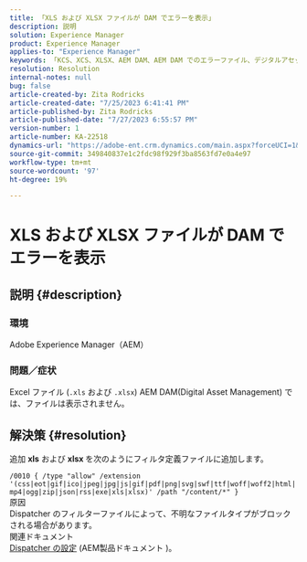 ```yaml
---
title: 「XLS および XLSX ファイルが DAM でエラーを表示」
description: 説明
solution: Experience Manager
product: Experience Manager
applies-to: "Experience Manager"
keywords: 「KCS、XCS、XLSX、AEM DAM、AEM DAM でのエラーファイル、デジタルアセット管理」
resolution: Resolution
internal-notes: null
bug: false
article-created-by: Zita Rodricks
article-created-date: "7/25/2023 6:41:41 PM"
article-published-by: Zita Rodricks
article-published-date: "7/27/2023 6:55:57 PM"
version-number: 1
article-number: KA-22518
dynamics-url: "https://adobe-ent.crm.dynamics.com/main.aspx?forceUCI=1&pagetype=entityrecord&etn=knowledgearticle&id=20505ee1-1a2b-ee11-bdf4-6045bd006b3d"
source-git-commit: 349840837e1c2fdc98f929f3ba8563fd7e0a4e97
workflow-type: tm+mt
source-wordcount: '97'
ht-degree: 19%

---
```


# XLS および XLSX ファイルが DAM でエラーを表示

## 説明 {#description}


### 環境

Adobe Experience Manager（AEM）

### 問題／症状

Excel ファイル (`.xls` および `.xlsx`) AEM DAM(Digital Asset Management) では、ファイルは表示されません。


## 解決策 {#resolution}


追加 <b>xls</b> および <b>xlsx </b>を次のようにフィルタ定義ファイルに追加します。

`/0010 { /type "allow" /extension '(css|eot|gif|ico|jpeg|jpg|js|gif|pdf|png|svg|swf|ttf|woff|woff2|html|mp4|ogg|zip|json|rss|exe|xls|xlsx)' /path "/content/*" }`
<br>原因<br>
Dispatcher のフィルターファイルによって、不明なファイルタイプがブロックされる場合があります。
<br>関連ドキュメント<br>
[Dispatcher の設定](https://experienceleague.adobe.com/docs/experience-manager-dispatcher/using/configuring/dispatcher-configuration.html?lang=ja) (AEM製品ドキュメント )。
<br> <br>

